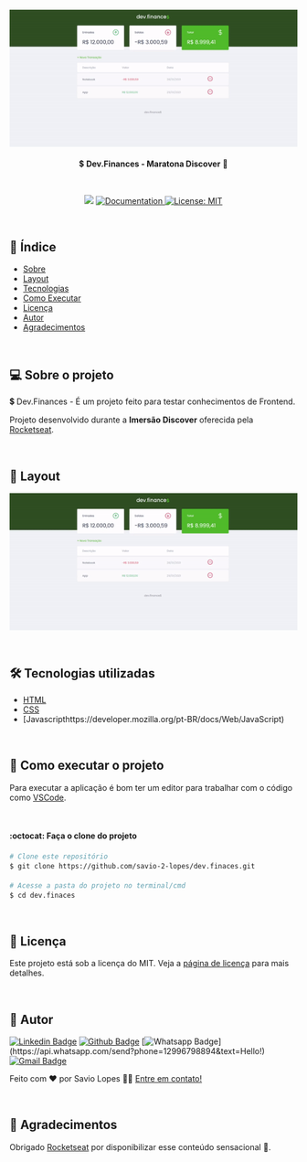 <h3 align="center">
    <img alt="Dev.Finaces" title="Dev.Finaces" src="./assets/01.gif" width="600px" />
</h3>

<p align="center"> 💲 <strong>Dev.Finances - Maratona Discover</strong> 🚧 </p>
 
<br>

<p align="center">
   <img src="https://img.shields.io/badge/version-0.0.1-yellow.svg" />
  
  <a href="https://github.com/savio-2-lopes">
    <img alt="Documentation" src="https://img.shields.io/badge/documentation-yes-brightgreen.svg" target="_blank" />
  </a>
 
 <a href="https://github.com/savio-2-lopes">
    <img alt="License: MIT" src="https://img.shields.io/badge/License-MIT-blue.svg" target="_blank" />
  </a>
</p>

<br> 

## :pushpin: Índice

- [Sobre](#sobre-o-projeto)
- [Layout](#layout)
- [Tecnologias](#tecnologias)
- [Como Executar](#executar)
- [Licença](#licenca)
- [Autor](#autor)
- [Agradecimentos](#agradecimento)

<br>

<a id="sobre-o-projeto"></a>

## 💻 Sobre o projeto

💲 Dev.Finances - É um projeto feito para testar conhecimentos de Frontend.

Projeto desenvolvido durante a **Imersão Discover** oferecida pela [Rocketseat](https://rocketseat.com.br/).

<br>

<a id="layout"></a>

## 🎨 Layout

<p align="center" style="display: flex; align-items: flex-start; justify-content: center;">
  <img alt="Dev.Finaces" title="#Dev.Finaces" src="./assets/01.gif" width="600px">
</p>

<br>

<a id="tecnologias"></a>

## 🛠 Tecnologias utilizadas
* [HTML](https://developer.mozilla.org/pt-BR/docs/Web/HTML)
* [CSS](https://developer.mozilla.org/pt-BR/docs/Web/CSS)
* [Javascripthttps://developer.mozilla.org/pt-BR/docs/Web/JavaScript)

<br>

<a id="executar"></a>

## 🚀 Como executar o projeto

Para executar a aplicação é bom ter um editor para trabalhar com o código como [VSCode](https://code.visualstudio.com/).

<br>

#### :octocat: Faça o clone do projeto

```bash
# Clone este repositório
$ git clone https://github.com/savio-2-lopes/dev.finaces.git

# Acesse a pasta do projeto no terminal/cmd
$ cd dev.finaces

```

<br>

<a id="licenca"></a>

## :memo: Licença

Este projeto está sob a licença do MIT. Veja a [página de licença](https://opensource.org/licenses/MIT) para mais detalhes.

<br>

<a id="autor"></a>

## 🦸 Autor
        
[![Linkedin Badge](https://img.shields.io/badge/savio-lopes-blue?style=flat-square&logo=Linkedin&logoColor=white&link=https://https://www.linkedin.com/in/savio-lopes/)](https://www.linkedin.com/in/savio-lopes/) 
[![Github Badge](https://img.shields.io/badge/-Github-000?style=flat-square&logo=Github&logoColor=white&link=https://github.com/savio-2-lopes)](https://github.com/savio-2-lopes)
[![Whatsapp Badge](https://img.shields.io/badge/-Whatsapp-4CA143?style=flat-square&labelColor=4CA143&logo=whatsapp&logoColor=white&link=https://api.whatsapp.com/send?phone=12996798894&text=Hello!)](https://api.whatsapp.com/send?phone=12996798894&text=Hello!)
[![Gmail Badge](https://img.shields.io/badge/-Gmail-c14438?style=flat-square&logo=Gmail&logoColor=white&link=mailto:savioaugulopes@gmail.com)](mailto:savioaugulopes@gmail.com)

Feito com ❤️ por Savio Lopes 👋🏽 [Entre em contato!](https://www.linkedin.com/in/savio-lopes/)

<br>

<a id="agradecimento"></a>

## 💙  Agradecimentos
Obrigado [Rocketseat](https://rocketseat.com.br/) por disponibilizar esse conteúdo sensacional 🚀.
